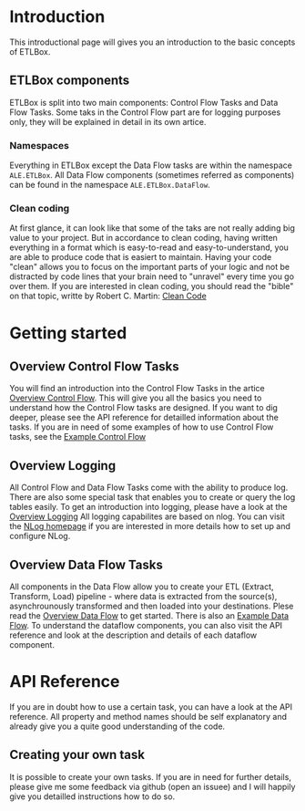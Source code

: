 # Introduction

This introductional page will gives you an introduction to the basic concepts of ETLBox.

## ETLBox components

ETLBox is split into two main components: Control Flow Tasks and Data Flow Tasks. Some taks in the Control Flow part are for logging purposes only, 
they will be explained in detail in its own artice.

### Namespaces

Everything in ETLBox except the Data Flow tasks are within the namespace `ALE.ETLBox`.
All Data Flow components (sometimes referred as components) can be found in the namespace `ALE.ETLBox.DataFlow`.

### Clean coding

At first glance, it can look like that some of the taks are not really adding big value to your project. But in accordance to clean coding, 
having written everything in a format which is easy-to-read and easy-to-understand, you are able to produce code that is easiert to maintain. Having your code "clean" 
allows you to focus on the important parts of your logic and not be distracted by code lines that your brain need to "unravel" every time you go over them.
If you are interested in clean coding, you should read the "bible" on that topic, writte by Robert C. Martin: [Clean Code](amazonlinkhere)

# Getting started

## Overview Control Flow Tasks

You will find an introduction into the Control Flow Tasks in the artice [Overview Control Flow](overview_controlflow.md).
This will give you all the basics you need to understand how the Control Flow tasks are designed.
If you want to dig deeper, please see the API reference for detailled information about the tasks. 
If you are in need of some examples of how to use Control Flow tasks, see the [Example Control Flow](example_controlflow.md)

## Overview Logging 

All Control Flow and Data Flow Tasks come with the ability to produce log. 
There are also some special task that enables you to create or query the log tables easily. 
To get an introduction into logging, please have a look at the [Overview Logging](overview_logging.md)
All logging capabilites are based on nlog. You can visit the [NLog homepage](nlog-project.org) if you are interested in more details how to set up and configure NLog.

## Overview Data Flow Tasks

All components in the Data Flow allow you to create your ETL (Extract, Transform, Load) pipeline - 
where data is extracted from the source(s), asynchrounously transformed and then loaded into your destinations.
Plese read the [Overview Data Flow](overview_dataflow.md) to get started. There is also an [Example Data Flow](https://github.com/roadrunnerlenny/etlbox/wiki/Example-Data-Flow).
To understand the dataflow components, you can also visit the API reference and look at the description and details of each dataflow component.

# API Reference

If you are in doubt how to use a certain task, you can have a look at the API reference. All property and method names should be self explanatory and 
already give you a quite good understanding of the code.

## Creating your own task

It is possible to create your own tasks. If you are in need for further details, please give me some feedback via github (open an issuee) and 
I will happily give you detailled instructions how to do so. 









